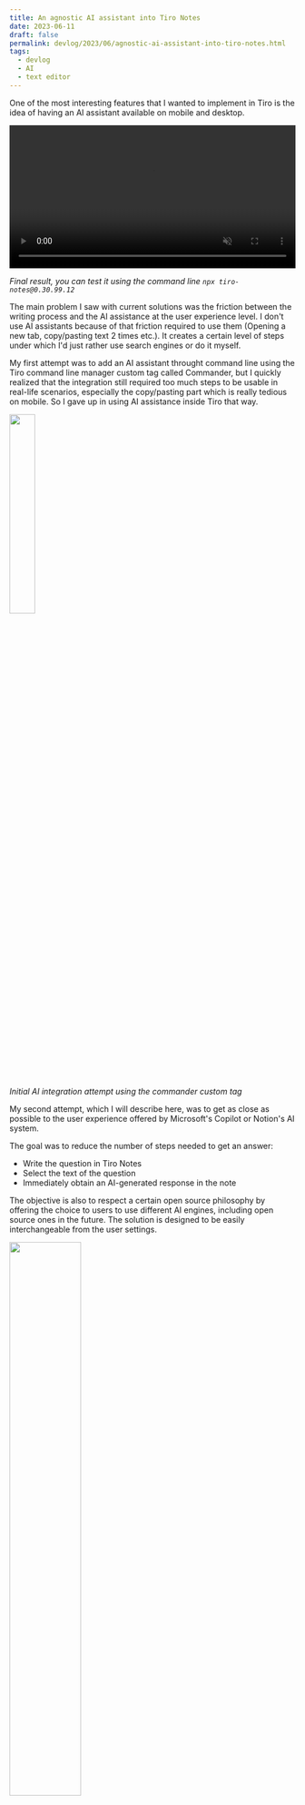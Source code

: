 ```yaml
---
title: An agnostic AI assistant into Tiro Notes
date: 2023-06-11
draft: false
permalink: devlog/2023/06/agnostic-ai-assistant-into-tiro-notes.html
tags:
  - devlog
  - AI
  - text editor
---
```


One of the most interesting features that I wanted to implement in Tiro is the idea of having an AI assistant available on mobile and desktop.

<video width="100%" controls autoplay loop muted markdown="1">
	<source src="https://github.com/dotgreg/tiro-notes/assets/2981891/dd42b4e3-f044-4c2e-a83d-3eb7fc9cf798" type="video/mp4" markdown="1" >
</video>

*Final result, you can test it using the command line ```npx tiro-notes@0.30.99.12```*

The main problem I saw with current solutions was the friction between the writing process and the AI assistance at the user experience level. I don't use AI assistants because of that friction required to use them (Opening a new tab, copy/pasting text 2 times etc.). It creates a certain level of steps under which I'd just rather use search engines or do it myself.

My first attempt was to add an AI assistant throught command line using the Tiro command line manager custom tag called Commander, but I quickly realized that the integration still required too much steps to be usable in real-life scenarios, especially the copy/pasting part which is really tedious on mobile. So I gave up in using AI assistance inside Tiro that way.

<img width="30%" src="https://github.com/dotgreg/tiro-notes/assets/2981891/5c9cb665-7dd3-46c7-a8e0-647a88c93ea9" />

*Initial AI integration attempt using the commander custom tag*



My second attempt, which I will describe here, was to get as close as possible to the user experience offered by Microsoft's Copilot or Notion's AI system.

The goal was to reduce the number of steps needed to get an answer:
- Write the question in Tiro Notes
- Select the text of the question
- Immediately obtain an AI-generated response in the note

The objective is also to respect a certain open source philosophy by offering the choice to users to use different AI engines, including open source ones in the future. The solution is designed to be easily interchangeable from the user settings.

<img width="50%" src="https://github.com/dotgreg/tiro-notes/assets/2981891/b6124b31-a6ca-41ab-9e3e-bcd8d298ef8e" />

*New settings options for AI assistant*


On the coding side, it happened to be quite easy to implement it. 
The main logic was :
  - User select a part of the text
  - A small popup appears suggesting AI assistance
  - If clicked, the selected text is sent to Tiro Notes backend that executes a configurable command line with it as a parameter
  - The answer is then sent back to the active note, below the question
  - As for ChatGPT, the answer is not sent once but streamed (almost word by word), I had to create a new api function ```api.command.stream```

The code is visible at that [link](https://github.com/dotgreg/tiro-notes/blob/4d4a845c15aa53b6e59830f4268445e9f96c09bb/client/src/components/dualView/CodeMirrorEditor.component.tsx#L386/), I will probably refactor it latest to its own manager file


I am using two api functions: 
  - the newly created  ```api.command.stream(cmd, streamChunk => { })``` to execute the command on Tiro Notes backend
  - api.file.saveContent(p.file.path, nText) to save the note regularly

```js
getApi(api => {
  let cmd = api.userSettings.get("ui_editor_ai_command")
  cmd = cmd.replace("{{input}}", selectionTxt)
  genTextAt(genParams())
  api.command.stream(cmd, streamChunk => {
    if (streamChunk.isError) isError = true
    // if it is an error, display it in a popup
    if (isError) {
      api.ui.notification.emit({
        content: `[AI] Error from CLI <br/> "${cmd}" <br/>=> <br/>${streamChunk.text}`,
        options: {hideAfter: -1 }
      })
      genTextAt({...genParams(), textUpdate:"", isLast: true})
    } else {
      // else insert it
      genTextAt({...genParams(), textUpdate:streamChunk.textTot, isLast: streamChunk.isLast})
    }
  })
})
``

